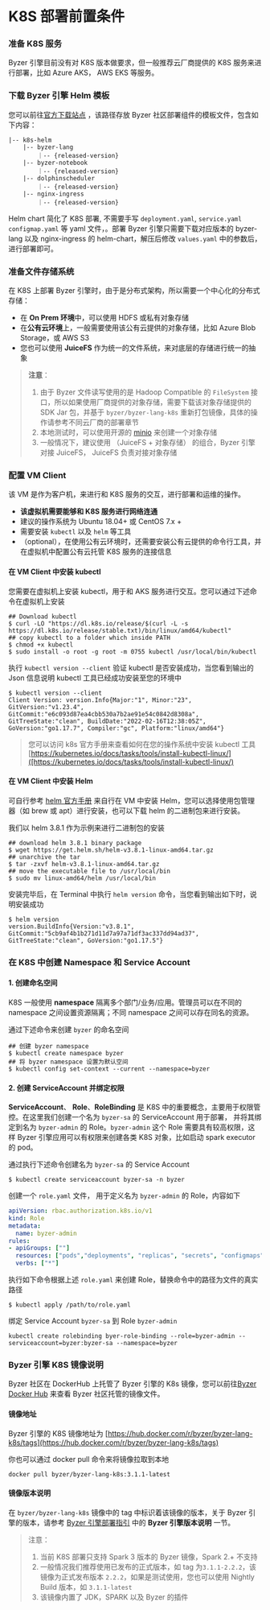 # K8S 部署前置条件

### 准备 K8S 服务

Byzer 引擎目前没有对 K8S 版本做要求，但一般推荐云厂商提供的 K8S 服务来进行部署，比如 Azure AKS， AWS EKS 等服务。

### 下载 Byzer 引擎 Helm 模板

您可以前往[官方下载站点](https://download.byzer.org/k8s-helm/) ，该路径存放 Byzer 社区部署组件的模板文件，包含如下内容：

```shell
|-- k8s-helm
    |-- byzer-lang
        ｜-- {released-version}
    |-- byzer-notebook
        ｜-- {released-version}
    |-- dolphinscheduler
        ｜-- {released-version}
    |-- nginx-ingress
        ｜-- {released-version}
```

Helm chart 简化了 K8S 部署,  不需要手写 `deployment.yaml`, `service.yaml` `configmap.yaml` 等 yaml 文件，。部署 Byzer 引擎只需要下载对应版本的 byzer-lang 以及 nginx-ingress 的 helm-chart，解压后修改 `values.yaml` 中的参数后，进行部署即可。


### 准备文件存储系统

在 K8S 上部署 Byzer 引擎时，由于是分布式架构，所以需要一个中心化的分布式存储：
- 在 **On Prem 环境**中，可以使用 HDFS 或私有对象存储
- 在**公有云环境**上，一般需要使用该公有云提供的对象存储，比如 Azure Blob Storage，或 AWS S3
- 您也可以使用 **JuiceFS** 作为统一的文件系统，来对底层的存储进行统一的抽象

> **注意**：
> 1. 由于 Byzer 文件读写使用的是 Hadoop Compatible 的 `FileSystem` 接口，所以如果使用厂商提供的对象存储，需要下载该对象存储提供的 SDK Jar 包，并基于 `byzer/byzer-lang-k8s` 重新打包镜像，具体的操作请参考不同云厂商的部署章节
> 2. 本地测试时，可以使用开源的 [minio](https://github.com/minio/minio) 来创建一个对象存储
> 3. 一般情况下，建议使用 （JuiceFS + 对象存储） 的组合，Byzer 引擎对接 JuiceFS， JuiceFS 负责对接对象存储


### 配置 VM Client
该 VM 是作为客户机，来进行和 K8S 服务的交互，进行部署和运维的操作。

- **该虚拟机需要能够和 K8S 服务进行网络连通**
- 建议的操作系统为 Ubuntu 18.04+ 或 CentOS 7.x +
- 需要安装 `kubectl` 以及 `helm` 等工具
- （optional），在使用公有云环境时，还需要安装公有云提供的命令行工具，并在虚拟机中配置公有云托管 K8S 服务的连接信息

#### 在 VM Client 中安装 kubectl

您需要在虚拟机上安装 kubectl，用于和 AKS 服务进行交互。您可以通过下述命令在虚拟机上安装

```shell
## Download kubectl
$ curl -LO "https://dl.k8s.io/release/$(curl -L -s https://dl.k8s.io/release/stable.txt)/bin/linux/amd64/kubectl"
## copy kubectl to a folder which inside PATH 
$ chmod +x kubectl
$ sudo install -o root -g root -m 0755 kubectl /usr/local/bin/kubectl
```

执行 `kubectl version --client` 验证 kubectl 是否安装成功，当您看到输出的 Json 信息说明 kubectl 工具已经成功安装至您的环境中

```shell
$ kubectl version --client
Client Version: version.Info{Major:"1", Minor:"23", GitVersion:"v1.23.4", GitCommit:"e6c093d87ea4cbb530a7b2ae91e54c0842d8308a", GitTreeState:"clean", BuildDate:"2022-02-16T12:38:05Z", GoVersion:"go1.17.7", Compiler:"gc", Platform:"linux/amd64"}
```

> 您可以访问 k8s 官方手册来查看如何在您的操作系统中安装 kubectl 工具 [https://kubernetes.io/docs/tasks/tools/install-kubectl-linux/]([https://kubernetes.io/docs/tasks/tools/install-kubectl-linux/)

#### 在 VM Client 中安装 Helm

可自行参考 [helm 官方手册](https://helm.sh/docs/intro/install/) 来自行在 VM 中安装 Helm，您可以选择使用包管理器（如 brew 或 apt）进行安装，也可以下载 helm 的二进制包来进行安装。

我们以 helm 3.8.1 作为示例来进行二进制包的安装

```shell
## download helm 3.8.1 binary package
$ wget https://get.helm.sh/helm-v3.8.1-linux-amd64.tar.gz
## unarchive the tar
$ tar -zxvf helm-v3.8.1-linux-amd64.tar.gz
## move the executable file to /usr/local/bin 
$ sudo mv linux-amd64/helm /usr/local/bin
```

安装完毕后，在 Terminal 中执行 `helm version` 命令，当您看到输出如下时，说明安装成功

```shell
$ helm version                       
version.BuildInfo{Version:"v3.8.1", GitCommit:"5cb9af4b1b271d11d7a97a71df3ac337dd94ad37", GitTreeState:"clean", GoVersion:"go1.17.5"}
```

### 在 K8S 中创建 Namespace 和 Service Account

#### 1. 创建命名空间
K8S 一般使用 **namespace** 隔离多个部门/业务/应用。管理员可以在不同的 namespace 之间设置资源隔离；不同 namespace 之间可以存在同名的资源。

通过下述命令来创建 `byzer` 的命名空间
```shell
## 创建 byzer namespace
$ kubectl create namespace byzer
## 将 byzer namespace 设置为默认空间
$ kubectl config set-context --current --namespace=byzer
```

#### 2. 创建 ServiceAccount 并绑定权限
**ServiceAccount**、 **Role**、**RoleBinding** 是 K8S 中的重要概念，主要用于权限管控。在这里我们创建一个名为 `byzer-sa` 的 ServiceAccount 用于部署， 并将其绑定到名为 `byzer-admin` 的 Role。`byzer-admin` 这个 Role 需要具有较高权限，这样 Byzer 引擎应用可以有权限来创建各类 K8S 对象，比如启动 spark executor 的 pod。

通过执行下述命令创建名为 `byzer-sa` 的 Service Account

```shell
$ kubectl create serviceaccount byzer-sa -n byzer 
```

创建一个 `role.yaml` 文件， 用于定义名为 `byzer-admin` 的 Role，内容如下 

```yaml
apiVersion: rbac.authorization.k8s.io/v1
kind: Role
metadata:
  name: byzer-admin
rules:
- apiGroups: [""] 
  resources: ["pods","deployments", "replicas", "secrets", "configmaps","services","ingresses"]
  verbs: ["*"]
```

执行如下命令根据上述 `role.yaml` 来创建 Role，替换命令中的路径为文件的真实路径

```shell
$ kubectl apply /path/to/role.yaml
```

绑定 Service Account `byzer-sa` 到 Role `byzer-admin` 
```shell  
kubectl create rolebinding byer-role-binding --role=byzer-admin --serviceaccount=byzer:byzer-sa --namespace=byzer
```

### Byzer 引擎 K8S 镜像说明

Byzer 社区在 DockerHub 上托管了 Byzer 引擎的 K8s 镜像，您可以前往[Byzer Docker Hub](https://hub.docker.com/u/byzer) 来查看 Byzer 社区托管的镜像文件。

#### 镜像地址

Byzer 引擎的 K8S 镜像地址为 [https://hub.docker.com/r/byzer/byzer-lang-k8s/tags](https://hub.docker.com/r/byzer/byzer-lang-k8s/tags)


你也可以通过 docker pull 命令来将镜像拉取到本地
```shell
docker pull byzer/byzer-lang-k8s:3.1.1-latest
```

#### 镜像版本说明

在 `byzer/byzer-lang-k8s` 镜像中的 tag 中标识着该镜像的版本，关于 Byzer 引擎的版本，请参考 [Byzer 引擎部署指引](/byzer-lang/zh-cn/installation/README.md) 中的 **Byzer 引擎版本说明** 一节。

> 注意：
> 1. 当前 K8S 部署只支持 Spark 3 版本的 Byzer 镜像，Spark 2.+ 不支持
> 2. 一般情况我们推荐使用已发布的正式版本，如 tag 为`3.1.1-2.2.2`，该镜像为正式发布版本 `2.2.2`，如果是测试使用，您也可以使用 Nightly Build 版本，如 `3.1.1-latest`  
> 3. 该镜像内置了 JDK，SPARK 以及 Byzer 的插件